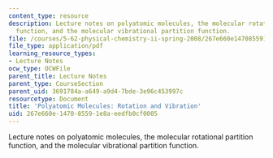 ```yaml
---
content_type: resource
description: Lecture notes on polyatomic molecules, the molecular rotational partition
  function, and the molecular vibrational partition function.
file: /courses/5-62-physical-chemistry-ii-spring-2008/267e660e147085591e8aeedfb0cf0005_15_562ln08.pdf
file_type: application/pdf
learning_resource_types:
- Lecture Notes
ocw_type: OCWFile
parent_title: Lecture Notes
parent_type: CourseSection
parent_uid: 3691784a-a649-a9d4-7bde-3e96c453997c
resourcetype: Document
title: 'Polyatomic Molecules: Rotation and Vibration'
uid: 267e660e-1470-8559-1e8a-eedfb0cf0005
---
```

Lecture notes on polyatomic molecules, the molecular rotational partition function, and the molecular vibrational partition function.

